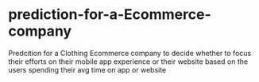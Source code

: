 # prediction-for-a-Ecommerce-company
Predcition for a Clothing Ecommerce company to decide whether to focus their efforts on their mobile app experience or their website based on the users spending their avg time on app or website
